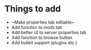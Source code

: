 # Things to add

- ~Make properties tab editable~
- Add function to mods tab
- Add better UI to server properties tab
- Add function to browse button
- Add bukkit support (plugins etc.)

